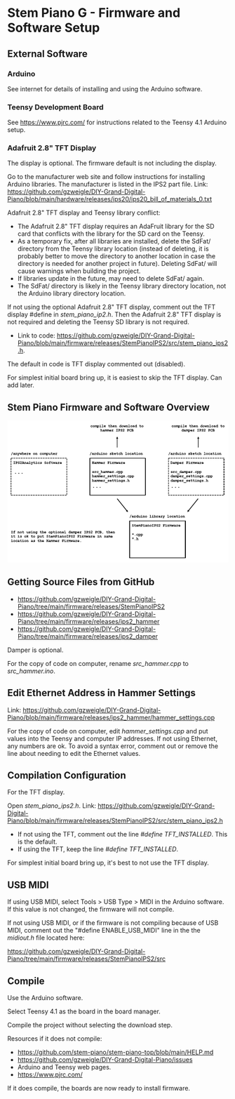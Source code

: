# Stem Piano G - Firmware and Software Setup

## External Software

### Arduino

See internet for details of installing and using the Arduino software.

### Teensy Development Board

See https://www.pjrc.com/ for instructions related to the Teensy 4.1 Arduino setup.

### Adafruit 2.8" TFT Display

The display is optional. The firmware default is not including the display.

Go to the manufacturer web site and follow instructions for installing Arduino libraries. The manufacturer is listed in the IPS2 part file. Link: https://github.com/gzweigle/DIY-Grand-Digital-Piano/blob/main/hardware/releases/ips20/ips20_bill_of_materials_0.txt

Adafruit 2.8" TFT display and Teensy library conflict:
* The Adafruit 2.8" TFT display requires an AdaFruit library for the SD card that conflicts with the library for the SD card on the Teensy.
* As a temporary fix, after all libraries are installed, delete the SdFat/ directory from the Teensy library location (instead of deleting, it is probably better to move the directory to another location in case the directory is needed for another project in future). Deleting SdFat/ will cause warnings when building the project.
* If libraries update in the future, may need to delete SdFat/ again.
* The SdFat/ directory is likely in the Teensy library directory location, not the Arduino library directory location.

If not using the optional Adafruit 2.8" TFT display, comment out the TFT display #define in *stem_piano_ip2.h*. Then the Adafruit 2.8" TFT display is not required and deleting the Teensy SD library is not required.

* Link to code: https://github.com/gzweigle/DIY-Grand-Digital-Piano/blob/main/firmware/releases/StemPianoIPS2/src/stem_piano_ips2.h.

The default in code is TFT display commented out (disabled).

For simplest initial board bring up, it is easiest to skip the TFT display. Can add later.

## Stem Piano Firmware and Software Overview
![fw_and_sw](./diagrams/firmware_and_software_overview.png)

## Getting Source Files from GitHub

* https://github.com/gzweigle/DIY-Grand-Digital-Piano/tree/main/firmware/releases/StemPianoIPS2
* https://github.com/gzweigle/DIY-Grand-Digital-Piano/tree/main/firmware/releases/ips2_hammer
* https://github.com/gzweigle/DIY-Grand-Digital-Piano/tree/main/firmware/releases/ips2_damper

Damper is optional.

For the copy of code on computer, rename *src_hammer.cpp* to *src_hammer.ino*.

## Edit Ethernet Address in Hammer Settings

Link: https://github.com/gzweigle/DIY-Grand-Digital-Piano/blob/main/firmware/releases/ips2_hammer/hammer_settings.cpp

For the copy of code on computer, edit *hammer_settings.cpp* and put values into the Teensy and computer IP addresses. If not using Ethernet, any numbers are ok. To avoid a syntax error, comment out or remove the line about needing to edit the Ethernet values.

## Compilation Configuration

For the TFT display.

Open *stem_piano_ips2.h*.
Link: https://github.com/gzweigle/DIY-Grand-Digital-Piano/blob/main/firmware/releases/StemPianoIPS2/src/stem_piano_ips2.h

* If not using the TFT, comment out the line *#define TFT_INSTALLED*. This is the default.
* If using the TFT, keep the line *#define TFT_INSTALLED*.

For simplest initial board bring up, it's best to not use the TFT display.

## USB MIDI

If using USB MIDI, select  Tools > USB Type > MIDI in the Arduino software. If this value is not changed, the firmware will not compile.

If not using USB MIDI, or if the firmware is not compiling because of USB MIDI, comment out the "#define ENABLE_USB_MIDI" line in the the *midiout.h* file located here:

https://github.com/gzweigle/DIY-Grand-Digital-Piano/tree/main/firmware/releases/StemPianoIPS2/src

## Compile

Use the Arduino software.

Select Teensy 4.1 as the board in the board manager.

Compile the project without selecting the download step.

Resources if it does not compile:
* https://github.com/stem-piano/stem-piano-top/blob/main/HELP.md
* https://github.com/gzweigle/DIY-Grand-Digital-Piano/issues
* Arduino and Teensy web pages.
* https://www.pjrc.com/

If it does compile, the boards are now ready to install firmware.
